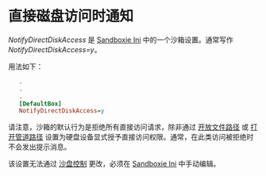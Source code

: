 # 直接磁盘访问时通知

_NotifyDirectDiskAccess_ 是 [Sandboxie Ini](SandboxieIni.md) 中的一个沙箱设置。通常写作 _NotifyDirectDiskAccess=y_。

用法如下：
```ini
   .
   .
   .
   [DefaultBox]
   NotifyDirectDiskAccess=y
```

请注意，沙箱的默认行为是拒绝所有直接访问请求，除非通过 [开放文件路径](OpenFilePath.md) 或 [打开管道路径](OpenPipePath.md) 设置为硬盘设备显式授予直接访问权限。通常，在此类访问被拒绝时不会发出提示消息。

该设置无法通过 [沙盘控制](SandboxieControl.md) 更改，必须在 [Sandboxie Ini](SandboxieIni.md) 中手动编辑。